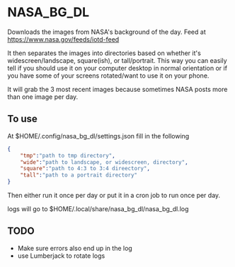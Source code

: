 # NASA_BG_DL

Downloads the images from NASA's background of the day. Feed at https://www.nasa.gov/feeds/iotd-feed

It then separates the images into directories based on whether it's widescreen/landscape, square(ish), or tall/portrait. This way you can easily tell if you should use it on your computer desktop in normal orientation or if you have some of your screens rotated/want to use it on your phone. 

It will grab the 3 most recent images because sometimes NASA posts more than one image per day. 


## To use

At $HOME/.config/nasa_bg_dl/settings.json fill in the following

```json
{
    "tmp":"path to tmp directory",
    "wide":"path to landscape, or widescreen, directory",
    "square":"path to 4:3 to 3:4 direectory",
    "tall":"path to a portrait directory"
}
```

Then either run it once per day or put it in a cron job to run once per day.

logs will go to $HOME/.local/share/nasa_bg_dl/nasa_bg_dl.log

## TODO
- Make sure errors also end up in the log
- use Lumberjack to rotate logs